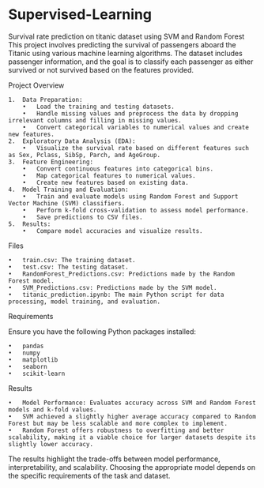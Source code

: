 # Supervised-Learning
Survival rate prediction on titanic dataset using SVM and Random Forest
This project involves predicting the survival of passengers aboard the Titanic using various machine learning algorithms. The dataset includes passenger information, and the goal is to classify each passenger as either survived or not survived based on the features provided.

Project Overview

	1.	Data Preparation:
	  	•	Load the training and testing datasets.
	  	•	Handle missing values and preprocess the data by dropping irrelevant columns and filling in missing values.
	  	•	Convert categorical variables to numerical values and create new features.
	2.	Exploratory Data Analysis (EDA):
	  	•	Visualize the survival rate based on different features such as Sex, Pclass, SibSp, Parch, and AgeGroup.
	3.	Feature Engineering:
	  	•	Convert continuous features into categorical bins.
	  	•	Map categorical features to numerical values.
	  	•	Create new features based on existing data.
	4.	Model Training and Evaluation:
	  	•	Train and evaluate models using Random Forest and Support Vector Machine (SVM) classifiers.
	  	•	Perform k-fold cross-validation to assess model performance.
	  	•	Save predictions to CSV files.
	5.	Results:
	  	•	Compare model accuracies and visualize results.

Files

	•	train.csv: The training dataset.
	•	test.csv: The testing dataset.
	•	RandomForest_Predictions.csv: Predictions made by the Random Forest model.
	•	SVM_Predictions.csv: Predictions made by the SVM model.
	•	titanic_prediction.ipynb: The main Python script for data processing, model training, and evaluation.

Requirements

Ensure you have the following Python packages installed:

	•	pandas
	•	numpy
	•	matplotlib
	•	seaborn
	•	scikit-learn

Results

	•	Model Performance: Evaluates accuracy across SVM and Random Forest models and k-fold values.
 	•	SVM achieved a slightly higher average accuracy compared to Random Forest but may be less scalable and more complex to implement.
	•	Random Forest offers robustness to overfitting and better scalability, making it a viable choice for larger datasets despite its slightly lower accuracy.

The results highlight the trade-offs between model performance, interpretability, and scalability. Choosing the appropriate model depends on the specific requirements of the task and dataset.
